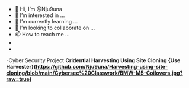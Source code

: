 - 👋 Hi, I’m @Nju9una
- 👀 I’m interested in ...
- 🌱 I’m currently learning ...
- 💞️ I’m looking to collaborate on ...
- 📫 How to reach me ...
-
- 
-<hi>Cyber Security Project<hi>
<b>Cridential Harvesting Using Site Cloning<b>
{Use Harvester}(https://github.com/Nju9una/Harvesting-using-site-cloning/blob/main/Cybersec%20Classwork/BMW-M5-Coilovers.jpg?raw=true)
<!---
Nju9una/Nju9una is a ✨ special ✨ repository because its `README.md` (this file) appears on your GitHub profile.
You can click the Preview link to take a look at your changes.
--->
